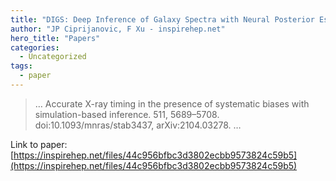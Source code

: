 ```yaml
---
title: "DIGS: Deep Inference of Galaxy Spectra with Neural Posterior Estimation"
author: "JP Ciprijanovic, F Xu - inspirehep.net"
hero_title: "Papers"
categories:
  - Uncategorized
tags:
  - paper
---
```



>… Accurate X-ray timing in the presence of systematic biases with simulation-based inference. 511, 5689–5708. doi:10.1093/mnras/stab3437, arXiv:2104.03278. …

Link to paper: [https://inspirehep.net/files/44c956bfbc3d3802ecbb9573824c59b5](https://inspirehep.net/files/44c956bfbc3d3802ecbb9573824c59b5)
